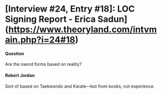 # [Interview #24, Entry #18]: LOC Signing Report - Erica Sadun](https://www.theoryland.com/intvmain.php?i=24#18)

#### Question

Are the sword forms based on reality?

#### Robert Jordan

Sort of based on Taekwondo and Karate—but from books, not experience.

